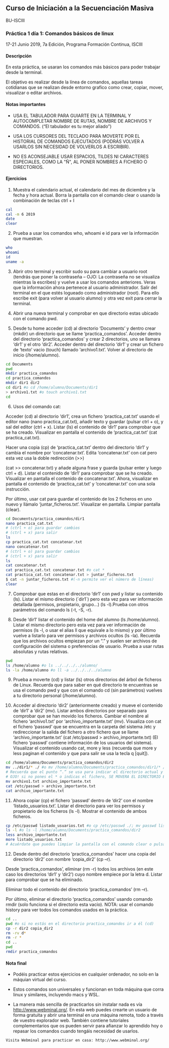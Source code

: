 ## Curso de Iniciación a la Secuenciación Masiva
BU-ISCIII

### Práctica 1 día 1: Comandos básicos de linux

17-21 Junio 2019, 7a Edición, Programa Formación Continua, ISCIII


#### Descripción
En esta práctica, se usaran los comandos más básicos para poder trabajar desde la terminal.

El objetivo es realizar desde la línea de comandos, aquellas tareas cotidianas que se realizan desde entorno grafico como crear, copiar, mover, visualizar o editar archivos.

#### Notas importantes
* USA EL TABULADOR PARA GUIARTE EN LA TERMINAL Y AUTOCOMPLETAR NOMBRE DE RUTAS, NOMBRE DE ARCHIVOS Y COMANDOS. (“El tabulador es tu mejor aliado”)

* USA LOS CURSORES DEL TECLADO PARA MOVERTE POR EL HISTORIAL DE COMANDOS EJECUTADOS (PODRÁS VOLVER A USARLOS SIN NECESIDAD DE VOLVERLOS A ESCRIBIR).

* NO ES ACONSEJABLE USAR ESPACIOS, TILDES NI CARACTERES ESPECIALES, COMO LA "Ñ", AL PONER NOMBRES A FICHERO O DIRECTORIOS.

#### Ejercicios
1. Muestra el calendario actual, el calendario del mes de diciembre y la fecha y hora actual. Borra la pantalla con el comando clear o usando la combinación de teclas ctrl + l
```bash
cal
cal -m 6 2019
date
clear
```

2. Prueba a usar los comandos who, whoami e id para ver la información que muestran.
```bash
who
whoami
id
uname -a
```

3. Abrir otro terminal y escribir sudo su para cambiar a usuario root (tendrás que poner la contraseña – OJO: La contraseña no se visualiza mientras la escribes) y vuelve a usar los comandos anteriores. Veras que la información ahora pertenece al usuario administrador. Salir del terminal en el que estés logueado como administrador (root). Para ello escribe exit (para volver al usuario alumno) y otra vez exit para cerrar la terminal.

4. Abrir una nueva terminal y comprobar en que directorio estas ubicado con el comando pwd.

5. Desde tu home acceder (cd) al directorio ‘Documents’ y dentro crear (mkdir) un directorio que se llame ‘practica_comandos’. Acceder dentro del directorio ‘practica_comandos’ y crear 2 directorios, uno se llamara ‘dir1’ y el otro ‘dir2’. Acceder dentro del directorio ‘dir1’ y crear un fichero de ‘texto’ vacio (touch) llamado ‘archivo1.txt’. Volver al directorio de inicio
(/home/alumno).
```bash
cd Documents
pwd
mkdir practica_comandos
cd practica_comandos
mkdir dir1 dir2
cd dir1 #o cd /home/alumno/Documents/dir1
> archivo1.txt #o touch archivo1.txt
cd
```

6. Usos del comando cat:

  Acceder (cd) al directorio ‘dir1’, crea un fichero ‘practica_cat.txt’ usando el editor nano (nano practica_cat.txt), añadir texto y guardar (pulsar ctrl + o), y sal del editor (ctrl + x). Listar (ls) el contenido de ‘dir1’ para comprobar que se ha creado. Visualizar en pantalla el contenido de ‘practica_cat.txt’ (cat practica_cat.txt).

  Hacer una copia (cp) de ‘practica_cat.txt’ dentro del directorio ‘dir1’ y cambia el nombre por ‘concatenar.txt’. Edita ‘concatenar.txt’ con cat pero esta vez usa la doble redirección (>>)

  (cat >> concatenar.txt) y añade alguna frase y guarda (pulsar enter y luego ctrl + d). Listar el contenido de ‘dir1’ para comprobar que se ha creado. Visualizar en pantalla el contenido de concatenar.txt’. Ahora, visualizar en pantalla el contenido de ‘practica_cat.txt’ y ‘concatenar.txt’ con una sola instrucción.

  Por último, usar cat para guardar el contenido de los 2 ficheros en uno nuevo y llámalo ‘juntar_ficheros.txt’. Visualizar en pantalla. Limpiar pantalla (clear).
```bash
cd Documents/practica_comandos/dir1
nano practica_cat.txt
# (ctrl + o) para guardar cambios
# (ctrl + x) para salir
ls
cp practica_cat.txt concatenar.txt
nano concatenar.txt
# (ctrl + o) para guardar cambios
# (ctrl + x) para salir
ls
cat concatenar.txt
cat practica_cat.txt concatenar.txt #o cat *
cat practica_cat.txt concatenar.txt > juntar_ficheros.txt
$ cat -n juntar_ficheros.txt #(-n permite ver el número de líneas)
clear
```

7. Comprobar que estas en el directorio ‘dir1’ con pwd y listar su contenido (ls). Listar el mismo directorio (´dir1´) pero esta vez para ver información detallada (permisos, propietario, grupo...) (ls -l).Prueba con otros parámetros del comando ls (-t, -S, -r).

8. Desde ‘dir1’ listar el contenido del home del alumno (ls /home/alumno). Listar el mismo directorio pero esta vez para ver información de permisos (ls -l, o usar el alias ll que equivale a lo mismo) y por último vuelve a listarlo para ver permisos y archivos ocultos (ls -la). Recuerda que los archivos ocultos empiezan por un “.” y suelen ser archivos de configuración del sistema o preferencias de usuario. Prueba a usar rutas absolutas y rutas relativas.
```bash
pwd
ls /home/alumno #o ls ../../../../alumno/
ls -la /home/alumno #o ll -a ../../../../alumno
```

9. Prueba a moverte (cd) y listar (ls) otros directorios del árbol de ficheros de Linux. Recuerda que para saber en qué directorio te encuentras se usa el comando pwd y que con el comando cd (sin parámetros) vuelves a tu directorio personal (/home/alumno).

10. Acceder al directorio ‘dir2’ (anteriormente creado) y mueve el contenido de ‘dir1’ a ‘dir2’ (mv). Listar ambos directorios por separado para comprobar que se han movido los ficheros. Cambiar el nombre al fichero ‘archivo1.txt’ por ‘archivo_importante.txt’ (mv). Visualiza con cat el fichero ‘passwd’ que se encuentra en la carpeta del sistema /etc y redireccionar la salida del fichero a otro fichero que se llame ‘archivo_importante.txt’ (cat /etc/passwd > archivo_importante.txt) (El fichero ‘passwd’ contiene información de los usuarios del sistema). Visualizar el contenido usando cat, more y less (recuerda que more y less paginan el contenido y que para salir se usa la tecla q [quit]).
```bash
cd /home/alumno/Documents/practica_comandos/dir2
mv ../dir1/* ./ #o mv /home/alumno/Documents/practica_comandos/dir1/* /home/alumno/Documents/practica_comandos/dir2/
# Recuerda que el punto “.” se usa para indicar el directorio actual y el asterisco * es un carácter especial que indica cualquier cadena de caracteres y en este caso indica todo el contenido de dir1.
# OJO! si no pones el * o indicas el fichero, SE MOVERA EL DIRECTORIO ENTERO.
mv archivo1.txt archivo_importante.txt
cat /etc/passwd > archivo_importante.txt
cat archivo_importante.txt
```

11. Ahora copiar (cp) el fichero ‘passwd’ dentro de ‘dir2’ con el nombre ‘listado_usuarios.txt’. Listar el directorio para ver los permisos y propietario de los ficheros (ls -l). Mostrar el contenido de ambos ficheros.
```bash
cp /etc/passwd listado_usuarios.txt #o cp /etc/passwd ./; mv passwd listado_usuarios.txt
ls -l #o ls -l /home/alumno/Documents/practica_comandos/dir2
less archivo_importante.txt
more listado_usuarios.txt
# Acuérdate que puedes limpiar la pantalla con el comando clear o pulsando ctrl + l
```

12. Desde dentro del directorio ‘practica_comandos’ hacer una copia del directorio ‘dir2’ con nombre ‘copia_dir2’ (cp –r).

  Desde ‘practica_comandos’, eliminar (rm -r) todos los archivos (en este caso los directorios ‘dir1’ y ‘dir2’) cuyo nombre empiece por la letra d. Listar para comprobar que se ha eliminado.

  Eliminar todo el contenido del directorio ‘practica_comandos’ (rm –r).

  Por último, eliminar el directorio ‘practica_comandos’ usando comando rmdir (solo funciona si el directorio esta vacío). NOTA: usar el comando history para ver todos los comandos usados en la práctica.
```bash
cd ..
pwd #o si no estás en el directorio practica_comandos ir a él (cd)
cp -r dir2 copia_dir2
rm -rv d*
rm -r *
cd ..
pwd
rmdir practica_comandos
```

#### Nota final
* Podéis practicar estos ejercicios en cualquier ordenador, no solo en la máquian virtual del curso.

* Estos comandos son universales y funcionan en toda máquina que corra linux y similares, incluyendo macs y WSL.

* La manera más sencilla de practicarlos sin instalar nada es vía http://www.webminal.org/. En esta web puedes crearte un usuario de forma gratuita y abrir una terminal en una máquina remota, todo a través de vuestro explorador web. También contiene tutoriales complementarios que os pueden servir para afianzar lo aprendido hoy o repasar los comandos cuando tengáis necesidad de usarlos.

```
Visita Webminal para practicar en casa: http://www.webminal.org/
```
